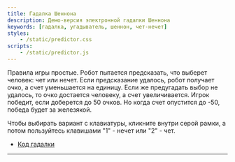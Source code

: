 ```yaml
---
title: Гадалка Шеннона
description: Демо-версия электронной гадалки Шеннона
keywords: [гадалка, угадыватель, шеннон, чет-нечет]
styles:
    - /static/predictor.css
scripts:
    - /static/predictor.js
---
```


Правила игры простые. Робот пытается предсказать, что выберет человек: чет или нечет.
Если предсказание удалось, робот получает очко, а счет уменьшается на единицу.
Если же предугадать выбор не удалось, то очко достается человеку, а счет увеличивается.
Игрок победит, если доберется до 50 очков. Но когда счет опустится до -50, победа будет
за железякой.

Чтобы выбирать вариант с клавиатуры, кликните внутри серой рамки,
а потом пользуйтесь клавишами "1" - нечет или "2" - чет.

-   [Код гадалки](https://github.com/anwinged/homepage/blob/master/source/_assets/predictor/demo.vue)

---

<div id="app"></div>

